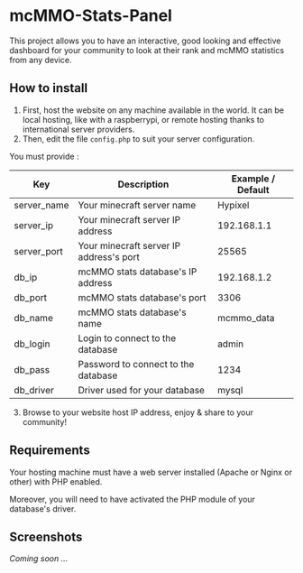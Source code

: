 # mcMMO-Stats-Panel
This project allows you to have an interactive, good looking and effective dashboard for your community to look at their rank and mcMMO statistics from any device.

## How to install
1. First, host the website on any machine available in the world. It can be local hosting, like with a raspberrypi, or remote hosting thanks to international server providers.
2. Then, edit the file `config.php` to suit your server configuration.

You must provide :

| Key         | Description                             | Example / Default |
|-------------|-----------------------------------------|-------------------|
| server_name | Your minecraft server name              | Hypixel           |
| server_ip   | Your minecraft server IP address        | 192.168.1.1       |
| server_port | Your minecraft server IP address's port | 25565             |
| db_ip       | mcMMO stats database's IP address       | 192.168.1.2       |
| db_port     | mcMMO stats database's port             | 3306              |
| db_name     | mcMMO stats database's name             | mcmmo_data        |
| db_login    | Login to connect to the database        | admin             |
| db_pass     | Password to connect to the database     | 1234              |
| db_driver   | Driver used for your database           | mysql             |

3. Browse to your website host IP address, enjoy & share to your community!

## Requirements

Your hosting machine must have a web server installed (Apache or Nginx or other) with PHP enabled.

Moreover, you will need to have activated the PHP module of your database's driver.

## Screenshots

<i>Coming soon ...</i>
